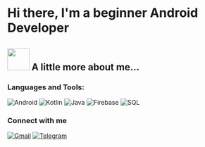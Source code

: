 # __Hi there, I'm a beginner Android Developer__

## <img src="https://media.giphy.com/media/VgCDAzcKvsR6OM0uWg/giphy.gif" width="50"> A little more about me...

### Languages and Tools:
![Android](https://img.shields.io/badge/Android-3DDC84?style=for-the-badge&logo=android&logoColor=white)
![Kotlin](https://img.shields.io/badge/Kotlin-0095D5?&style=for-the-badge&logo=kotlin&logoColor=white)
![Java](https://img.shields.io/badge/Java-ED8B00?style=for-the-badge&logo=java&logoColor=white)
![Firebase](https://img.shields.io/badge/-Firebase-090909?style=for-the-badge&logo=firebase&logoColor=F8C52C)
![SQL](https://img.shields.io/badge/SQLite-07405E?style=for-the-badge&logo=sqlite&logoColor=white)
 
### Connect with me
[![Gmail](https://img.shields.io/badge/Gmail-D14836?style=for-the-badge&logo=gmail&logoColor=white)](https://mail.google.com/snadinao)
[![Telegram](https://img.shields.io/badge/Telegram-2CA5E0?style=for-the-badge&logo=telegram&logoColor=white)](https://t.me/flumines)

